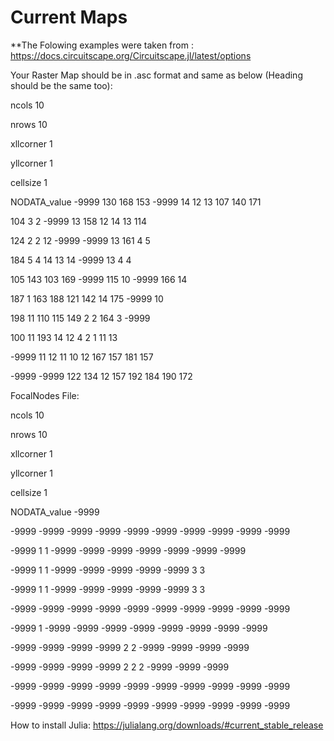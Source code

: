 # Current Maps
**The Folowing examples were taken from : https://docs.circuitscape.org/Circuitscape.jl/latest/options

Your Raster Map should be in .asc format and same as below (Heading should be the same too):

ncols         10

nrows         10

xllcorner     1

yllcorner     1

cellsize      1

NODATA_value  -9999
130    168    153    -9999  14     12    13     107    140    171

104    3      2      -9999  13     158   12     14     13     114

124    2      2      12     -9999  -9999 13     161    4      5

184    5      4      14     13     14    -9999  13     4      4

105    143    103    169    -9999  115   10     -9999  166    14

187    1      163    188    121    142   14     175    -9999  10

198    11     110    115    149    2     2      164    3      -9999

100    11     193    14     12     4     2      1      11     13

-9999  11     12     11     10     12    167    157    181    157

-9999  -9999  122    134    12     157   192    184    190    172



FocalNodes File:

ncols                10

nrows                10

xllcorner            1

yllcorner            1

cellsize             1

NODATA_value -9999

-9999  -9999  -9999  -9999  -9999  -9999  -9999  -9999  -9999  -9999

-9999  1      1      -9999  -9999  -9999  -9999  -9999  -9999  -9999

-9999  1      1      -9999  -9999  -9999  -9999  -9999  3      3

-9999  1      1      -9999  -9999  -9999  -9999  -9999  3      3

-9999  -9999  -9999  -9999  -9999  -9999  -9999  -9999  -9999  -9999

-9999  1      -9999  -9999  -9999  -9999  -9999  -9999  -9999  -9999

-9999  -9999  -9999  -9999   2      2     -9999  -9999  -9999  -9999

-9999  -9999  -9999  -9999   2      2      2     -9999  -9999  -9999

-9999  -9999  -9999  -9999  -9999  -9999  -9999  -9999  -9999  -9999

-9999  -9999  -9999  -9999  -9999  -9999  -9999  -9999  -9999   -9999


How to install Julia: https://julialang.org/downloads/#current_stable_release
